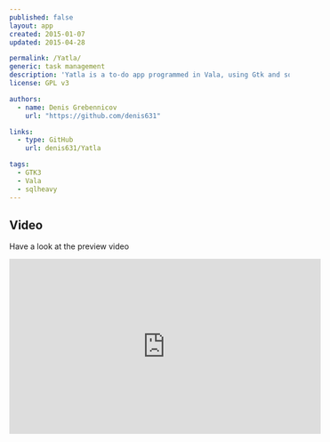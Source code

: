 ```yaml
---
published: false
layout: app
created: 2015-01-07
updated: 2015-04-28

permalink: /Yatla/
generic: task management
description: 'Yatla is a to-do app programmed in Vala, using Gtk and sqlheavy as database.'
license: GPL v3

authors:
  - name: Denis Grebennicov
    url: "https://github.com/denis631"

links:
  - type: GitHub
    url: denis631/Yatla

tags:
  - GTK3
  - Vala
  - sqlheavy
---
```


## Video
Have a look at the preview video

<iframe width="560" height="315" src="https://www.youtube.com/embed/3RoN0TpWxoE" frameborder="0" allowfullscreen></iframe>
